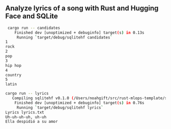 ## Analyze lyrics of a song with Rust and Hugging Face and SQLite

```bash
 cargo run -- candidates
    Finished dev [unoptimized + debuginfo] target(s) in 0.13s
     Running `target/debug/sqlitehf candidates`
1
rock
2
pop
3
hip hop
4
country
5
latin
```

```bash
cargo run -- lyrics    
   Compiling sqlitehf v0.1.0 (/Users/noahgift/src/rust-mlops-template/sqlite-hf)
    Finished dev [unoptimized + debuginfo] target(s) in 0.76s
     Running `target/debug/sqlitehf lyrics`
Lyrics lyrics.txt
Uh-uh-uh-uh, uh-uh
Ella despidió a su amor
```


